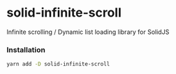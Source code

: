 # solid-infinite-scroll

Infinite scrolling / Dynamic list loading library for SolidJS

### Installation

```sh
yarn add -D solid-infinite-scroll
```

